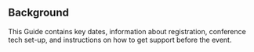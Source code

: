
## Background

This Guide contains key dates, information about registration, conference tech set-up, and instructions on how to get support before the event.

